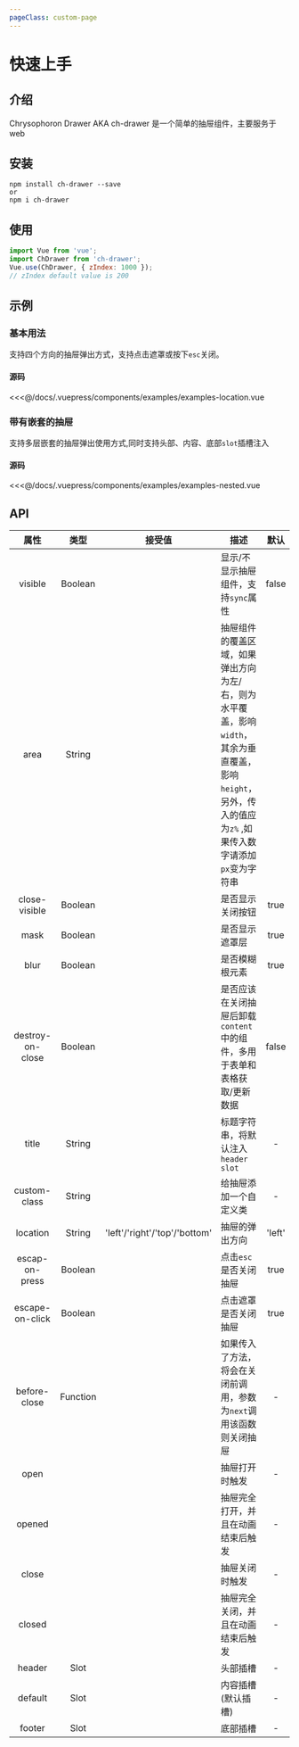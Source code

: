 ```yaml
---
pageClass: custom-page
---
```


# 快速上手

## 介绍

Chrysophoron Drawer AKA ch-drawer 是一个简单的抽屉组件，主要服务于 web

## 安装

```
npm install ch-drawer --save
or
npm i ch-drawer
```

## 使用

```javascript
import Vue from 'vue';
import ChDrawer from 'ch-drawer';
Vue.use(ChDrawer, { zIndex: 1000 });
// zIndex default value is 200
```

## 示例

### 基本用法

支持四个方向的抽屉弹出方式，支持点击遮罩或按下`esc`关闭。
<demo componentName='examples-examples-location'></demo>

#### 源码

<<<@/docs/.vuepress/components/examples/examples-location.vue

### 带有嵌套的抽屉

支持多层嵌套的抽屉弹出使用方式,同时支持头部、内容、底部`slot`插槽注入
<demo componentName='examples-examples-nested'></demo>

#### 源码

<<<@/docs/.vuepress/components/examples/examples-nested.vue

## API

|    属性     |     类型      |  接受值               | 描述                                                                                                                                                                                                                           | 默认 |
| :--------------: | :-----------: | ----------------------------- | ------------------------------------------------------------------------------------------------------------------------------------------------------------------------------------------------------------------------------------- | :-----: |
|     visible      |    Boolean    |                               | 显示/不显示抽屉组件，支持```sync```属性                                                                                                          |  false  |
|       area       | String |                               | 抽屉组件的覆盖区域，如果弹出方向为左/右，则为水平覆盖，影响```width```，其余为垂直覆盖，影响```height```，另外，传入的值应为```z%``` ,如果传入数字请添加```px```变为字符串 |
|  close-visible   |    Boolean    |                               | 是否显示关闭按钮                                                                                                                                                                                                             |  true   |
|       mask       |    Boolean    |                               | 是否显示遮罩层                                                                                                                                                                                                      |  true   |
|       blur       |    Boolean    |                               | 是否模糊根元素                                                                                                                                                                                          |  true   |
| destroy-on-close |    Boolean    |                               | 是否应该在关闭抽屉后卸载```content```中的组件，多用于表单和表格获取/更新数据                                                                                                             |  false  |
|      title       |    String     |                               | 标题字符串，将默认注入```header slot```                                                                                                                                                                                           |    -    |
|   custom-class   |    String     |                               | 给抽屉添加一个自定义类                                                                                                                                                                                                |    -    |
|     location     |    String     | 'left'/'right'/'top'/'bottom' | 抽屉的弹出方向                                                                                                                                                                                          | 'left'  |
|  escap-on-press  |    Boolean    |                               | 点击```esc```是否关闭抽屉                                                                                                                                                                                                  |  true   |
| escape-on-click  |    Boolean    |                               | 点击遮罩是否关闭抽屉                                                                                                                                                                 |  true   |
|   before-close   |   Function    |                               | 如果传入了方法，将会在关闭前调用，参数为```next```调用该函数则关闭抽屉                                                                                                               |    -    |
|       open       |               |                               | 抽屉打开时触发                                                                                                                                                                                                              |    -    |
|      opened      |               |                               | 抽屉完全打开，并且在动画结束后触发                                                                                                                                                                                        |    -    |
|      close       |               |                               | 抽屉关闭时触发                                                                                                                                                                                                             |    -    |
|      closed      |               |                               | 抽屉完全关闭，并且在动画结束后触发                                                                                                                                                                                      |    -    |
|      header      |     Slot      |                               | 头部插槽                                                                                                                                                                                                            |    -    |
|     default      |     Slot      |                               | 内容插槽(默认插槽)                                                                                                                                                                                                      |    -    |
|      footer      |     Slot      |                               | 底部插槽                                                                                                                                                                                                             |    -    |

